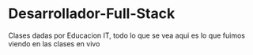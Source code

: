 # Desarrollador-Full-Stack
 Clases dadas por Educacion IT, todo lo que se vea aqui es lo que fuimos viendo en las clases en vivo
